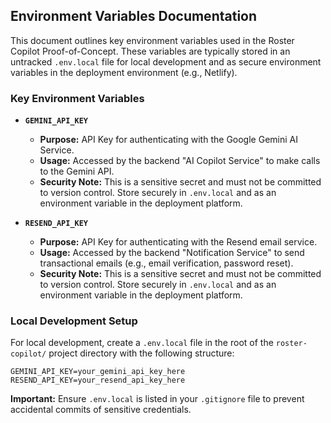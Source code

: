 ## Environment Variables Documentation

This document outlines key environment variables used in the Roster Copilot Proof-of-Concept. These variables are typically stored in an untracked `.env.local` file for local development and as secure environment variables in the deployment environment (e.g., Netlify).

### Key Environment Variables

*   **`GEMINI_API_KEY`**
    *   **Purpose:** API Key for authenticating with the Google Gemini AI Service.
    *   **Usage:** Accessed by the backend "AI Copilot Service" to make calls to the Gemini API.
    *   **Security Note:** This is a sensitive secret and must not be committed to version control. Store securely in `.env.local` and as an environment variable in the deployment platform.

*   **`RESEND_API_KEY`**
    *   **Purpose:** API Key for authenticating with the Resend email service.
    *   **Usage:** Accessed by the backend "Notification Service" to send transactional emails (e.g., email verification, password reset).
    *   **Security Note:** This is a sensitive secret and must not be committed to version control. Store securely in `.env.local` and as an environment variable in the deployment platform.

### Local Development Setup

For local development, create a `.env.local` file in the root of the `roster-copilot/` project directory with the following structure:

```
GEMINI_API_KEY=your_gemini_api_key_here
RESEND_API_KEY=your_resend_api_key_here
```

**Important:** Ensure `.env.local` is listed in your `.gitignore` file to prevent accidental commits of sensitive credentials.
